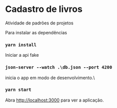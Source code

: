 # Cadastro de livros
Atividade de padrões de projetos

Para instalar as dependências
### `yarn install`

Iniciar a api fake
### `json-server --watch .\db.json --port 4200`

inicia o app em modo de desenvolvimento.\
### `yarn start`
Abra [http://localhost:3000](http://localhost:3000) para ver a aplicação.


